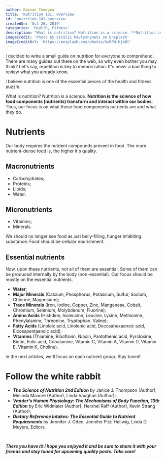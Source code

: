 ```yaml
---
author: Razvan Tomegea
title: 'Nutrition 101: Overview'
id: 'nutrition-101-overview'
createdOn: 'Oct 26, 2019'
categories: 'Health, Fitness'
description: "What is nutrition? Nutrition is a science. **Nutrition is the science of how food components (nutrients) transform and interact within our bodies**. Thus, our focus is on what those food components nutrients are and what they do."
imageCredit: 'Photo by Vitalii Pavlyshynets on Unsplash'
imageCreditUrl: 'https://unsplash.com/photos/kcRFW-Hje8Y'
---
```


I decided to write a small guide on nutrition for everyone to comprehend. There are many guides out there on the web, so why even bother you may think? Let's say, repetition is key to memorization. It's never a bad thing to review what you already know.

I believe nutrition is one of the essential pieces of the health and fitness puzzle.

What is nutrition? Nutrition is a science. **Nutrition is the science of how food components (nutrients) transform and interact within our bodies**. Thus, our focus is on what those food components nutrients are and what they do.

# Nutrients

Our body requires the nutrient compounds present in food. The more nutrient-dense food is, the higher it's quality.

## Macronutrients

-   Carbohydrates;
-   Proteins;
-   Lipids;
-   Water.

## Micronutrients

-   Vitamins;
-   Minerals.

We should no longer see food as just belly-filling, hunger inhibiting substance. Food should be cellular nourishment.

## Essential nutrients

Now, upon these nutrients, not all of them are essential. Some of them can be produced internally by the body (non-essential). Our focus should be mostly on the essential nutrients.

-   **Water**;
-   **Major Minerals** (Calcium, Phosphorus, Potassium, Sulfur, Sodium, Chlorine, Magnesium);
-   **Trace Minerals** (Iron, Iodine, Copper, Zinc, Manganese, Cobalt, Chromium, Selenium, Molybdenum, Fluorine);
-   **Amino Acids** (Histidine, Isoleucine, Leucine, Lysine, Methionine, Phenylalanine, Threonine, Tryptophan, Valine);
-   **Fatty Acids** (Linoleic acid, Linolenic acid, Docosahexaenoic acid, Eicosapentaenoic acid);
-   **Vitamins** (Thiamine, Riboflavin, Niacin, Pantothenic acid, Pyridoxine, Biotin, Folic acid, Cobalamine, Vitamin C, Vitamin A, Vitamin D, Vitamin E, Vitamin K, Choline).

In the next articles, we'll focus on each nutrient group. Stay tuned!

# Follow the white rabbit

-   **_The Science of Nutrition 2nd Edition_** by Janice J. Thompson (Author), Melinda Manore (Author), Linda Vaughan (Author);
-   **_Vander's Human Physiology: The Mechanisms of Body Function, 13th Edition_** by Eric Widmaier (Author), Hershel Raff (Author), Kevin Strang (Author);
-   **_Dietary Reference Intakes: The Essential Guide to Nutrient Requirements_** by Jennifer J. Otten, Jennifer Pitzi Hellwig, Linda D. Meyers, Editors.

<br>

***There you have it! I hope you enjoyed it and be sure to share it with your friends and stay tuned for upcoming quality posts. Take care!***
